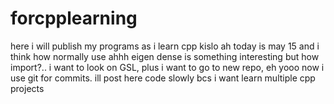 # forcpplearning
here i will publish my programs as i learn cpp
kislo
ah today is may 15 and i think how normally use ahhh
eigen dense is something interesting but how import?..
i want to look on GSL, plus i want to go to new repo, eh
yooo now i use git for commits. ill post here code slowly bcs i want learn multiple cpp projects
